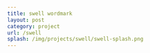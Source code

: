 ```yaml
---
title: swell wordmark
layout: post
category: project
url: /swell
splash: /img/projects/swell/swell-splash.png
---
```

